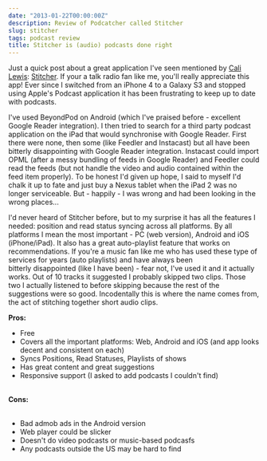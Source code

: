 ```yaml
---
date: "2013-01-22T00:00:00Z"
description: Review of Podcatcher called Stitcher
slug: stitcher
tags: podcast review
title: Stitcher is (audio) podcasts done right
---
```


Just a quick post about a great application I've seen mentioned by <a href="http://geekbeat.tv/" rel="nofollow">Cali Lewis</a>: <a href="http://www.stitcher.com/">Stitcher</a>. If your a talk radio fan like me, you'll really appreciate this app! Ever since I switched from an iPhone 4 to a Galaxy S3 and stopped using Apple's Podcast application it has been frustrating to keep up to date with podcasts.

I've used BeyondPod on Android (which I've praised before - excellent Google Reader integration). I then tried to search for a third party podcast application on the iPad that would synchronise with Google Reader. First there were none, then some (like Feedler and Instacast) but all have been bitterly&nbsp;disappointing&nbsp;with Google Reader integration. Instacast could import OPML (after a messy bundling of feeds in Google Reader) and Feedler could read the feeds (but not handle the video and audio&nbsp;contained&nbsp;within the feed item properly). To be honest I'd given up hope, I said to myself I'd chalk it up to fate and just buy a Nexus tablet when the iPad 2 was no longer serviceable. But - happily - I was wrong and had been looking in the wrong places...

I'd never heard of Stitcher before, but to my&nbsp;surprise it has all the features I needed: position and read status syncing across all platforms. By all platforms I mean the most important - PC (web version), Android and iOS (iPhone/iPad). It also has a great auto-playlist feature that works on recommendations. If you're a music fan like me who has used these type of services for years (auto playlists) and have always been bitterly&nbsp;disappointed&nbsp;(like I have been)&nbsp;- fear not, I've used it and it actually works. Out of 10 tracks it suggested I probably skipped two clips. Those two I actually listened to before skipping because the rest of the suggestions were so good. Incodentally this is where the name comes from, the act of stitching together short audio clips.

<b>Pros:</b>

<ul>
<li>Free</li>
<li>Covers all the important platforms: Web, Android and iOS (and app looks decent and consistent on each)</li>
<li>Syncs Positions, Read Statuses, Playlists of shows</li>
<li>Has great content and great suggestions</li>
<li>Responsive support (I asked to add podcasts I couldn't find)</li>
</ul>
<br />
<b>Cons:</b><br />
<br />
<ul>
<li>Bad admob ads in the Android version</li>
<li>Web player could be slicker</li>
<li>Doesn't do video podcasts or music-based podcasfs</li>
<li>Any podcasts outside the US may be hard to find</li>
</ul>
